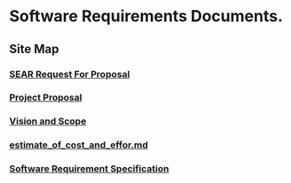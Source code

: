 # Software Requirements Documents. 

## Site Map

### [SEAR Request For Proposal](https://team-awesome-170.github.io/docs/SEAR-RFP-SPR17)

### [Project Proposal](https://team-awesome-170.github.io/docs/ProjectProposal)

### [Vision and Scope](https://team-awesome-170.github.io/docs/vision_and_scope)

### [estimate_of_cost_and_effor.md](https://team-awesome-170.github.io/docs/estimate_of_cost_and_effort) 

### [Software Requirement Specification](https://team-awesome-170.github.io/docs/srs)
